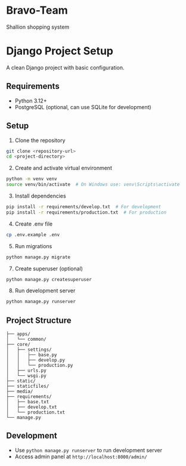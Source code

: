 # Bravo-Team
Shallion shopping system

# Django Project Setup

A clean Django project with basic configuration.

## Requirements

- Python 3.12+
- PostgreSQL (optional, can use SQLite for development)

## Setup

1. Clone the repository
```bash
git clone <repository-url>
cd <project-directory>
```

2. Create and activate virtual environment
```bash
python -m venv venv
source venv/bin/activate  # On Windows use: venv\Scripts\activate
```

3. Install dependencies
```bash
pip install -r requirements/develop.txt  # For development
pip install -r requirements/production.txt  # For production
```

4. Create .env file
```bash
cp .env.example .env
```

5. Run migrations
```bash
python manage.py migrate
```

7. Create superuser (optional)
```bash
python manage.py createsuperuser
```

8. Run development server
```bash
python manage.py runserver
```

## Project Structure

```
├── apps/
│   └── common/
├── core/
│   ├── settings/
│   │   ├── base.py
│   │   ├── develop.py
│   │   └── production.py
│   ├── urls.py
│   └── wsgi.py
├── static/
├── staticfiles/
├── media/
├── requirements/
│   ├── base.txt
│   ├── develop.txt
│   └── production.txt
└── manage.py
```

## Development

- Use `python manage.py runserver` to run development server
- Access admin panel at `http://localhost:8000/admin/`


